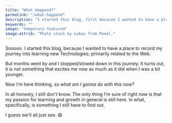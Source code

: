 ```yaml
---
title: "What Happend?"
permalink: "/what-happend"
description: "I started this blog, first because I wanted to have a place to record my journey into learning new Technologies; primarily related to the Web."
keywords: ""
image: "temporary-featured"
image-attrib: "Photo stock by Lukas from Pexel."
---
```

<span class="first-letter">S</span>ooooo. I started this blog, because I wanted to have a place to record my journey into learning new Technologies; primarily related to the Web.

But months went by and I stopped/slowed down in this journey. It turns out, it is not something that excites me now as much as it did when I was a bit younger.

Now I'm here thinking, *so what am I gonna do with this now?*

In all honesty, I still don't know. The only thing I'm sure of right now is that my passion for learning and growth in general is still here. In what, specifically, is something I still have to find out.

I guess we'll all just see. :smile: